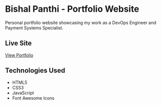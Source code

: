 # Bishal Panthi - Portfolio Website

Personal portfolio website showcasing my work as a DevOps Engineer and Payment Systems Specialist.

## Live Site
[View Portfolio](https://bishalpanthi.com.np)

## Technologies Used
- HTML5
- CSS3
- JavaScript
- Font Awesome Icons